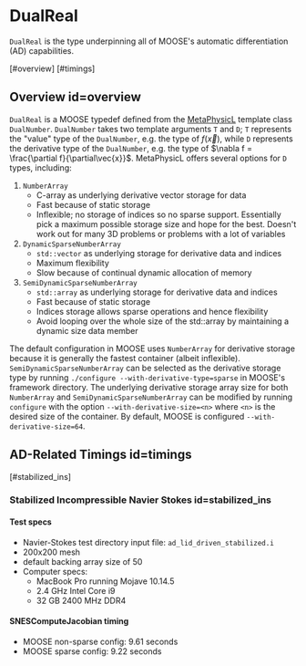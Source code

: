 # DualReal

`DualReal` is the type underpinning all of MOOSE's automatic differentiation (AD)
capabilities.

[#overview]
[#timings]

## Overview id=overview

`DualReal` is a MOOSE typedef defined from the
[MetaPhysicL](https://github.com/libMesh/MetaPhysicL) template class
`DualNumber`. `DualNumber` takes two template arguments `T` and `D`; `T`
represents the "value" type of the `DualNumber`, e.g. the type of $f(\vec{x})$,
while `D` represents the derivative type of the `DualNumber`, e.g. the type of
$\nabla f = \frac{\partial f}{\partial\vec{x}}$. MetaPhysicL offers several
options for `D` types, including:

1. `NumberArray`
    - C-array as underlying derivative vector storage for data
    - Fast because of static storage
    - Inflexible; no storage of indices so no sparse support. Essentially pick a
      maximum possible storage size and hope for the best. Doesn't work out for
      many 3D problems or problems with a lot of variables
2. `DynamicSparseNumberArray`
    - `std::vector` as underlying storage for derivative data and indices
    - Maximum flexibility
    - Slow because of continual dynamic allocation of memory
3. `SemiDynamicSparseNumberArray`
    - `std::array` as underlying storage for derivative data and indices
    - Fast because of static storage
    - Indices storage allows sparse operations and hence flexibility
    - Avoid looping over the whole size of the std::array by
      maintaining a dynamic size data member

The default configuration in MOOSE uses `NumberArray` for derivative storage
because it is generally the fastest container (albeit
inflexible). `SemiDynamicSparseNumberArray` can be selected as the derivative
storage type by running `./configure --with-derivative-type=sparse` in MOOSE's
framework directory. The underlying derivative storage array size for both
`NumberArray` and `SemiDynamicSparseNumberArray` can be modified by running
`configure` with the option `--with-derivative-size=<n>` where `<n>` is the
desired size of the container. By default, MOOSE is configured `--with-derivative-size=64`.

## AD-Related Timings id=timings

[#stabilized_ins]

### Stabilized Incompressible Navier Stokes id=stabilized_ins

#### Test specs

- Navier-Stokes test directory input file: `ad_lid_driven_stabilized.i`
- 200x200 mesh
- default backing array size of 50
- Computer specs:
    - MacBook Pro running Mojave 10.14.5
    - 2.4 GHz Intel Core i9
    - 32 GB 2400 MHz DDR4

#### SNESComputeJacobian timing

- MOOSE non-sparse config: 9.61 seconds
- MOOSE sparse config: 9.22 seconds
